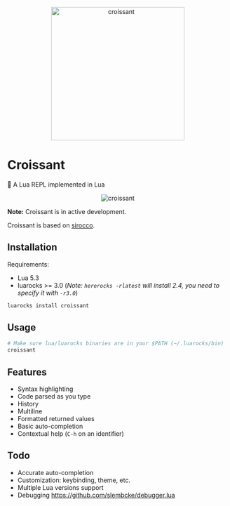 <p align="center">
    <img src="https://github.com/giann/croissant/raw/master/assets/logo.png" alt="croissant" width="304" height="304">
</p>

# Croissant
🥐 A Lua REPL implemented in Lua

<p align="center">
    <img src="https://github.com/giann/croissant/raw/master/assets/croissant.gif" alt="croissant">
</p>

**Note:** Croissant is in active development.

Croissant is based on [sirocco](https://github.com/giann/sirocco).

## Installation

Requirements:
- Lua 5.3
- luarocks >= 3.0 (_Note: `hererocks -rlatest` will install 2.4, you need to specify it with `-r3.0`_)

```bash
luarocks install croissant
```

## Usage

```bash
# Make sure lua/luarocks binaries are in your $PATH (~/.luarocks/bin)
croissant
```

## Features

- Syntax highlighting
- Code parsed as you type
- History
- Multiline
- Formatted returned values
- Basic auto-completion
- Contextual help (`C-h` on an identifier)

## Todo

- Accurate auto-completion
- Customization: keybinding, theme, etc.
- Multiple Lua versions support
- Debugging https://github.com/slembcke/debugger.lua

